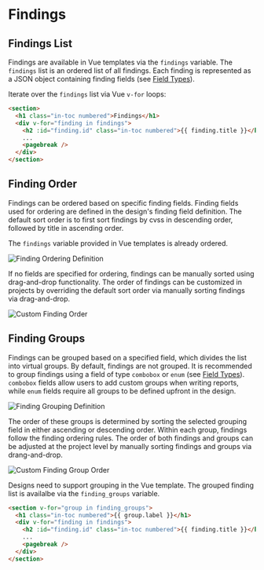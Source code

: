 # Findings

## Findings List

Findings are available in Vue templates via the `findings` variable.
The `findings` list is an ordered list of all findings. 
Each finding is represented as a JSON object containing finding fields (see [Field Types](/designer/field-types.md)).

Iterate over the `findings` list via Vue `v-for` loops:
```html
<section>
  <h1 class="in-toc numbered">Findings</h1>
  <div v-for="finding in findings">
    <h2 :id="finding.id" class="in-toc numbered">{{ finding.title }}</h2>
    ...
    <pagebreak />
  </div>
</section>
```

## Finding Order
Findings can be ordered based on specific finding fields.
Finding fields used for ordering are defined in the design's finding field definition.
The default sort order is to first sort findings by cvss in descending order, followed by title in ascending order.

The `findings` variable provided in Vue templates is already ordered.

![Finding Ordering Definition](/images/finding-order-definition.png)

If no fields are specified for ordering, findings can be manually sorted using drag-and-drop functionality.
The order of findings can be customized in projects by overriding the default sort order via manually sorting findings via drag-and-drop.

![Custom Finding Order](/images/finding-order-manual.png)



## Finding Groups

Findings can be grouped based on a specified field, which divides the list into virtual groups. 
By default, findings are not grouped.
It is recommended to group findings using a field of type `combobox` or `enum` (see [Field Types](/designer/field-types.md)).
`combobox` fields allow users to add custom groups when writing reports, while `enum` fields require all groups to be defined upfront in the design.

![Finding Grouping Definition](/images/finding-group-definition.png)

The order of these groups is determined by sorting the selected grouping field in either ascending or descending order. 
Within each group, findings follow the finding ordering rules. 
The order of both findings and groups can be adjusted at the project level by manually sorting findings and groups via drang-and-drop. 

![Custom Finding Group Order](/images/finding-group-manual.png)

Designs need to support grouping in the Vue template. The grouped finding list is availalbe via the `finding_groups` variable.

```html
<section v-for="group in finding_groups">
  <h1 class="in-toc numbered">{{ group.label }}</h1>
  <div v-for="finding in findings">
    <h2 :id="finding.id" class="in-toc numbered">{{ finding.title }}</h2>
    ...
    <pagebreak />
  </div>
</section>
```

